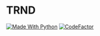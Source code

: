 # TRND
[![Made With Python](https://camo.githubusercontent.com/66bcc473eef72296e18309e55791f886004574cb/68747470733a2f2f696d672e736869656c64732e696f2f62616467652f4d616465253230776974682d507974686f6e2d2532334646443234323f6c6f676f3d707974686f6e266c6f676f436f6c6f723d7768697465)](https://www.python.org/)
[![CodeFactor](https://www.codefactor.io/repository/github/mangrimen/trnd/badge/main)](https://www.codefactor.io/repository/github/mangrimen/trnd/overview/main)
